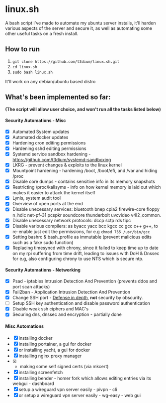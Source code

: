 # linux.sh
A bash script I've made to automate my ubuntu server installs, it'll harden various aspects of the server and secure it, as well as automating some other useful tasks on a fresh install.

## How to run
1) `git clone https://github.com/t3dium/linux.sh.git`
2) `cd linux.sh`
3) `sudo bash linux.sh`

It'll work on any debian/ubuntu based distro

## What's been implemented so far:
**(The script will allow user choice, and won't run all the tasks listed below)**
#### Security Automations - Misc
- [x] Automated System updates
- [x] Automated docker updates
- [x] Hardening cron editing permissions
- [x] Hardening sshd editing permissions
- [x] Systemd service sandbox hardening - https://github.com/t3dium/systemd-sandboxing
- [x] LKRG - prevent changes & exploits to the linux kernel
- [X] Mountpoint hardening - hardening /boot, /boot/efi, and /var and hiding /proc
- [x] Disable core dumps - contains sensitive info in its memory snapshots
- [x] Restricting /proc/kallsyms - info on how kernel memory is laid out which makes it easier to attack the kernel itself
- [x] Lynis, system audit tool
- [x] Overview of open ports at the end 
- [x] Disable unecessary services: bluetooth bnep cpia2 firewire-core floppy n_hdlc net-pf-31 pcspkr soundcore thunderbolt uvcvideo v4l2_common.
- [x] Disable unecessary network protocols: dccp sctp rds tipc
- [x] Disable various compilers: as byacc yacc bcc kgcc cc gcc c++ g++, to re-enable just edit the permissions, for e.g ``chmod 755 /usr/bin/gcc``
- [x] Setting bashrc & bash_profile as immutable (prevent malicious edits such as a fake sudo function)
- [x] Replacing timesyncd with chrony, since it failed to keep time up to date on my rpi suffering from time drift, leading to issues with DoH & Dnssec for e.g, also configuring chrony to use NTS which is secure ntp.

#### Security Automations - Networking
- [x] Psad - iptables Intrusion Detection And Prevention (prevents ddos and port scan attacks)
- [x] Fail2ban - Application Intrusion Detection And Prevention 
- [x] Change SSH port - [Defense in depth](https://en.m.wikipedia.org/wiki/Defense_in_depth_(computing)), **not** security by obscurity.
- [ ] Setup SSH key authentication and disable password authentication
- [x] Disable weak ssh ciphers and MAC's 
- [x] Securing dns, dnssec and encryption - partially done
 
#### Misc Automations
- [x] installing docker
- [x] installing portainer, a gui for docker
- [x] or installing yacht, a gui for docker
- [x] installing nginx proxy manager 
- [x] + making some self signed certs (via mkcert)
- [x] installing screenfetch
- [x] installing bender - homer fork which allows editing entries via its webgui - dashboard
- [x] setup a wireguard vpn server easily - pivpn - cli
- [x] or setup a wireguard vpn server easily - wg-easy - web gui
